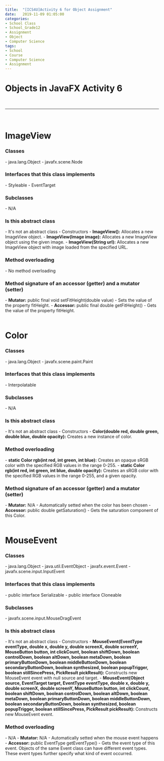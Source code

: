```yaml
---
title:  "[ICS4U]Activity 6 for Object Assignment"
date:   2019-11-09 01:05:00
categories:
- School Class
- School_Grade12
- Assignment
- Object
- Computer Science
tags:
- School
- Course
- Computer Science
- Assignment
---
```

<h1>Objects in JavaFX Activity 6</h1>
    


<br>
<hr>
<br>


# ImageView<br>
<h3>Classes</h3>
- java.lang.Object
- javafx.scene.Node
<h3>Interfaces that this class implements</h3>
- Styleable
- EventTarget
<h3>Subclasses</h3>
- N/A
<h3>Is this abstract class</h3>
- It's not an abstract class
- Constructors
    - <b>ImageView():</b> Allocates a new ImageView object.
    - <b>ImageView(Image image):</b> Allocates a new ImageView object using the given image.
    - <b>ImageView(String url):</b> Allocates a new ImageView object with image loaded from the specified URL.
<h3>Method overloading</h3>
- No method overloading
<h3>Method signature of an accessor (getter) and a mutator (setter)</h3>
- <b>Mutator:</b> public final void setFitHeight(double value)
    - Sets the value of the property fitHeight.
- <b>Accessor:</b> public final double getFitHeight()
    - Gets the value of the property fitHeight.
<br>
<br>

# Color<br>
<h3>Classes</h3>
- java.lang.Object
- javafx.scene.paint.Paint
<h3>Interfaces that this class implements</h3>
- Interpolatable<Color>
<h3>Subclasses</h3>
- N/A
<h3>Is this abstract class</h3>
- It's not an abstract class
- Constructors
   - <b>Color(double red, double green, double blue, double opacity):</b> Creates a new instance of color.
<h3>Method overloading</h3>
- <b>static Color rgb(int red, int green, int blue):</b> Creates an opaque sRGB color with the specified RGB values in the range 0-255.
- <b>static Color rgb(int red, int green, int blue, double opacity):</b> Creates an sRGB color with the specified RGB values in the range 0-255, and a given opacity.
<h3>Method signature of an accessor (getter) and a mutator (setter)</h3>
- <b>Mutator:</b> N/A
    - Automatically setted when the color has been chosen
- <b>Accessor:</b> public double getSaturation()
    - Gets the saturation component of this Color.
<br>
<br>

# MouseEvent<br>
<h3>Classes</h3>
- java.lang.Object
- java.util.EventObject
- javafx.event.Event
- javafx.scene.input.InputEvent
<h3>Interfaces that this class implements</h3>
- public interface Serializable
- public interface Cloneable
<h3>Subclasses</h3>
- javafx.scene.input.MouseDragEvent
<h3>Is this abstract class</h3>
- It's not an abstract class
- Constructors
   - <b>MouseEvent(EventType<? extends MouseEvent> eventType, double x, double y, double screenX, double screenY, MouseButton button, int clickCount, boolean shiftDown, boolean controlDown, boolean altDown, boolean metaDown, boolean primaryButtonDown, boolean middleButtonDown, boolean secondaryButtonDown, boolean synthesized, boolean popupTrigger, boolean stillSincePress, PickResult pickResult):</b> Constructs new MouseEvent event with null source and target.
   - <b>MouseEvent(Object source, EventTarget target, EventType<? extends MouseEvent> eventType, double x, double y, double screenX, double screenY, MouseButton button, int clickCount, boolean shiftDown, boolean controlDown, boolean altDown, boolean metaDown, boolean primaryButtonDown, boolean middleButtonDown, boolean secondaryButtonDown, boolean synthesized, boolean popupTrigger, boolean stillSincePress, PickResult pickResult): </b>Constructs new MouseEvent event.
<h3>Method overloading</h3>
- N/A
- <b>Mutator:</b> N/A
    - Automatically setted when the mouse event happens
- <b>Accessor:</b> public EventType<? extends MouseEvent> getEventType()
    - Gets the event type of this event. Objects of the same Event class can have different event types. These event types further specify what kind of event occurred.
<br>
<br>

